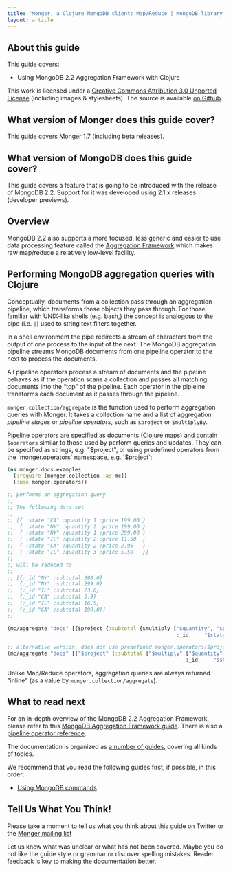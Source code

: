 ```yaml
---
title: "Monger, a Clojure MongoDB client: Map/Reduce | MongoDB library for Clojure"
layout: article
---
```


## About this guide

This guide covers:

 * Using MongoDB 2.2 Aggregation Framework with Clojure


This work is licensed under a <a rel="license" href="http://creativecommons.org/licenses/by/3.0/">Creative Commons Attribution 3.0 Unported License</a> (including images & stylesheets). The source is available [on Github](https://github.com/clojurewerkz/monger.docs).


## What version of Monger does this guide cover?

This guide covers Monger 1.7 (including beta releases).


## What version of MongoDB does this guide cover?

This guide covers a feature that is going to be introduced with the release of MongoDB 2.2. Support for it was developed using
2.1.x releases (developer previews).


## Overview

MongoDB 2.2 also supports a more focused, less generic and easier to use data processing feature called the [Aggregation Framework](/articles/aggregation.html) which
makes raw map/reduce a relatively low-level facility.


## Performing MongoDB aggregation queries with Clojure

Conceptually, documents from a collection pass through an aggregation pipeline, which transforms these objects they pass through. For those familiar with UNIX-like shells
(e.g. bash,) the concept is analogous to the pipe (i.e. `|`) used to string text filters together.

In a shell environment the pipe redirects a stream of characters from the output of one process to the input of the next. The MongoDB aggregation pipeline streams MongoDB
documents from one pipeline operator to the next to process the documents.

All pipeline operators process a stream of documents and the pipeline behaves as if the operation scans a collection and passes all matching documents into the “top” of
the pipeline. Each operator in the pipleine transforms each document as it passes through the pipeline.

`monger.collection/aggregate` is the function used to perform aggregation queries with Monger. It takes a collection name and a list of aggregation
*pipeline stages* or *pipeline operators*, such as `$project` or `$multiplyBy`.

Pipeline operators are specified as documents (Clojure maps) and contain `$operators` similar to those used by perform queries and updates. They can be specified
as strings, e.g. "$project", or using predefined operators from the `monger.operators` namespace, e.g. `$project`:

``` clojure
(ns monger.docs.examples
  (:require [monger.collection :as mc])
  (:use monger.operators))

;; performs an aggregation query.
;;
;; The following data set
;;
;; [{ :state "CA" :quantity 1 :price 199.00 }
;;  { :state "NY" :quantity 2 :price 199.00 }
;;  { :state "NY" :quantity 1 :price 299.00 }
;;  { :state "IL" :quantity 2 :price 11.50  }
;;  { :state "CA" :quantity 2 :price 2.95   }
;;  { :state "IL" :quantity 3 :price 5.50   }]
;;
;; will be reduced to
;;
;; [{:_id "NY" :subtotal 398.0}
;;  {:_id "NY" :subtotal 299.0}
;;  {:_id "IL" :subtotal 23.0}
;;  {:_id "CA" :subtotal 5.9}
;;  {:_id "IL" :subtotal 16.5}
;;  {:_id "CA" :subtotal 199.0}]
;;

(mc/aggregate "docs" [{$project {:subtotal {$multiply ["$quantity", "$price"]}
                                                       :_id     "$state"}}])

;; alternative version, does not use predefined monger.operators/$project and monger.operators/$multiply operators
(mc/aggregate "docs" [{"$project" {:subtotal {"$multiply" ["$quantity", "$price"]}
                                                          :_id     "$state"}}])
```

Unlike Map/Reduce operators, aggregation queries are always returned "inline" (as a value by `monger.collection/aggregate`).


## What to read next

For an in-depth overview of the MongoDB 2.2 Aggregation Framework,
please refer to this [MongoDB Aggregation Framework
guide](http://docs.mongodb.org/manual/applications/aggregation/). There
is also a [pipeline operator
reference](http://docs.mongodb.org/manual/reference/aggregation/).

The documentation is organized as [a number of
guides](/articles/guides.html), covering all kinds of topics.

We recommend that you read the following guides first, if possible, in this order:

 * [Using MongoDB commands](/articles/commands.html)


## Tell Us What You Think!

Please take a moment to tell us what you think about this guide on
Twitter or the [Monger mailing
list](https://groups.google.com/forum/#!forum/clojure-mongodb)

Let us know what was unclear or what has not been covered. Maybe you
do not like the guide style or grammar or discover spelling
mistakes. Reader feedback is key to making the documentation better.
